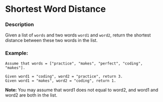 # Shortest Word Distance

### Description
Given a list of `words` and two words `word1` and `word2`, return the shortest distance between these two words in the list.

### Example:
```
Assume that words = ["practice", "makes", "perfect", "coding", "makes"].

Given word1 = "coding", word2 = "practice", return 3.
Given word1 = "makes", word2 = "coding", return 1.
```

**Note:**
You may assume that word1 does not equal to word2, and word1 and word2 are both in the list.
